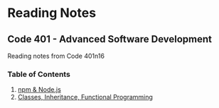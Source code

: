 # Reading Notes
## Code 401 - Advanced Software Development

Reading notes from Code 401n16

### Table of Contents
1. [npm & Node.js](class-01.md)
2. [Classes, Inheritance, Functional Programming](class-02.md)